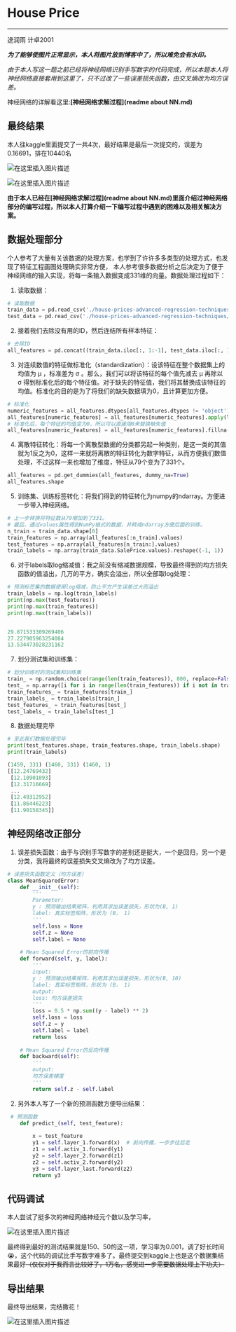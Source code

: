 # House Price

---

逯润雨 计卓2001

***为了能够使图片正常显示，本人将图片放到博客中了，所以难免会有水印。***

*由于本人写这一题之前已经将神经网络识别手写数字的代码完成，所以本题本人将神经网络直接套用到这里了，只不过改了一些误差损失函数，由交叉熵改为均方误差。*

神经网络的详解看这里:**[神经网络求解过程](readme about NN.md)**



## 最终结果

本人往kaggle里面提交了一共4次，最好结果是最后一次提交的，误差为0.16691，排在10440名

![在这里插入图片描述](https://img-blog.csdnimg.cn/20210719104244871.png?x-oss-process=image/watermark,type_ZmFuZ3poZW5naGVpdGk,shadow_10,text_aHR0cHM6Ly9ibG9nLmNzZG4ubmV0L0xSWTg5NzU3,size_16,color_FFFFFF,t_70)



![在这里插入图片描述](https://img-blog.csdnimg.cn/20210719104411188.png?x-oss-process=image/watermark,type_ZmFuZ3poZW5naGVpdGk,shadow_10,text_aHR0cHM6Ly9ibG9nLmNzZG4ubmV0L0xSWTg5NzU3,size_16,color_FFFFFF,t_70)



**由于本人已经在[神经网络求解过程](readme about NN.md)里面介绍过神经网络部分的编写过程，所以本人打算介绍一下编写过程中遇到的困难以及相关解决方案。**



## 数据处理部分

个人参考了大量有关该数据的处理方案，也学到了许许多多类型的处理方式，也发现了特征工程画图处理确实非常方便， 本人参考很多数据分析之后决定为了便于神经网络的输入实现，将每一条输入数据变成331维的向量。数据处理过程如下：

1. 读取数据：

```python
# 读取数据
train_data = pd.read_csv('./house-prices-advanced-regression-techniques/train.csv')
test_data = pd.read_csv('./house-prices-advanced-regression-techniques/test.csv')
```

2. 接着我们去除没有用的ID，然后连结所有样本特征：

```python
# 去除ID
all_features = pd.concat((train_data.iloc[:, 1:-1], test_data.iloc[:, 1:]))   # 将所有的训练数据和测试数据的79个特征按样本连结。
```

3. 对连续数值的特征做标准化（standardization）：设该特征在整个数据集上的均值为 μ ，标准差为 σ 。那么，我们可以将该特征的每个值先减去 μ 再除以 σ 得到标准化后的每个特征值。对于缺失的特征值，我们将其替换成该特征的均值。标准化的目的是为了将我们的缺失数据填为0，且计算更加方便。

```python
# 标准化
numeric_features = all_features.dtypes[all_features.dtypes != 'object'].index   # 得到数值类型索引
all_features[numeric_features] = all_features[numeric_features].apply(lambda x: (x - x.mean()) / (x.std()))     # 数值类型标准化方便填缺失数据            
# 标准化后，每个特征的均值变为0，所以可以直接用0来替换缺失值
all_features[numeric_features] = all_features[numeric_features].fillna(0)
```

4. 离散特征转化：将每一个离散型数据的分类都另起一种类别，是这一类的其值就为1反之为0，这样一来就将离散的特征转化为数字特征，从而方便我们数值处理，不过这样一来也增加了维度，特征从79个变为了331个。

```python
all_features = pd.get_dummies(all_features, dummy_na=True)
all_features.shape
```

5. 训练集、训练标签转化：将我们得到的特征转化为numpy的ndarray。方便进一步带入神经网络。

```python
# 上一步转换将特征数从79增加到了331。
# 最后，通过values属性得到NumPy格式的数据，并转成ndarray方便后面的训练。
n_train = train_data.shape[0]
train_features = np.array(all_features[:n_train].values)
test_features = np.array(all_features[n_train:].values)
train_labels = np.array(train_data.SalePrice.values).reshape((-1, 1))
```

6.   对于labels取log缩减值：我之前没有缩减数据规模，导致最终得到的均方损失函数的值溢出，几万的平方，确实会溢出，所以全部取log处理：

```python
# 预测标签集的数据使用log缩减，防止平方产生误差过大而溢出
train_labels = np.log(train_labels)
print(np.max(test_features))
print(np.max(train_features))
print(np.max(train_labels))


29.871533309269406
27.227905963254084
13.534473028231162
```

7. 划分测试集和训练集：

```python
# 划分训练时的测试集和训练集
train_ = np.random.choice(range(len(train_features)), 800, replace=False)
test_ = np.array([i for i in range(len(train_features)) if i not in train_])
train_features_ = train_features[train_]
train_labels_ = train_labels[train_]
test_features_ = train_features[test_]
test_labels_ = train_labels[test_]
```

8. 数据处理完毕

```python
# 至此我们数据处理完毕
print(test_features.shape, train_features.shape, train_labels.shape)
print(train_labels)

(1459, 331) (1460, 331) (1460, 1)
[[12.24769432]
 [12.10901093]
 [12.31716669]
 ...
 [12.49312952]
 [11.86446223]
 [11.90158345]]
```



## 神经网络改正部分

1. 误差损失函数：由于与识别手写数字的差别还是挺大，一个是回归，另一个是分类，我将最终的误差损失交叉熵改为了均方误差。

```python
# 误差损失函数定义（均方误差）
class MeanSquaredError:
    def __init__(self):
        '''
        Parameter:
        y : 预测输出结果矩阵，利用其求出误差损失，形状为(B, 1)
        label: 真实标签矩阵，形状为 (B， 1)
        '''
        self.loss = None
        self.z = None
        self.label = None
    
    # Mean Squared Error的前向传播
    def forward(self, y, label):
        '''
        input:
        y : 预测输出结果矩阵，利用其求出误差损失，形状为(B, 10)
        label: 真实标签矩阵，形状为 (B， 1)
        output:
        loss: 均方误差损失
        '''
        loss = 0.5 * np.sum((y - label) ** 2)
        self.loss = loss
        self.z = y
        self.label = label
        return loss
    
    # Mean Squared Error的反向传播
    def backward(self):
        '''
        output:
        均方误差梯度
        '''
        return self.z - self.label
```



2. 另外本人写了一个新的预测函数方便导出结果：

```python 
 # 预测函数
    def predict_(self, test_feature):
        
        x = test_feature
        y1 = self.layer_1.forward(x)  # 前向传播，一步步往后走
        z1 = self.activ_1.forward(y1)
        y2 = self.layer_2.forward(z1)
        z2 = self.activ_2.forward(y2)
        y3 = self.layer_last.forward(z2)
        return y3
```





## 代码调试

本人尝试了挺多次的神经网络神经元个数以及学习率，

![在这里插入图片描述](https://img-blog.csdnimg.cn/2021071911183297.png?x-oss-process=image/watermark,type_ZmFuZ3poZW5naGVpdGk,shadow_10,text_aHR0cHM6Ly9ibG9nLmNzZG4ubmV0L0xSWTg5NzU3,size_16,color_FFFFFF,t_70)

最终得到最好的测试结果就是150、50的这一项，学习率为0.001，调了好长时间😭，这个代码的调试比手写数字难多了。最终提交到kaggle上也是这个数据集结果最好~~（仅仅对于我而言比较好了，1万名，感觉进一步需要数据处理上下功夫）~~



## 导出结果

最终导出结果，完结撒花！

![在这里插入图片描述](https://img-blog.csdnimg.cn/20210719112240923.png?x-oss-process=image/watermark,type_ZmFuZ3poZW5naGVpdGk,shadow_10,text_aHR0cHM6Ly9ibG9nLmNzZG4ubmV0L0xSWTg5NzU3,size_16,color_FFFFFF,t_70)

